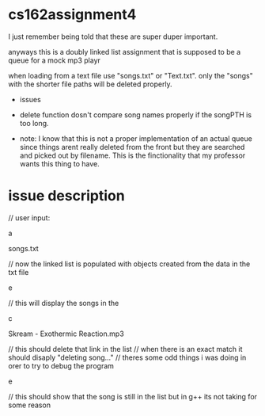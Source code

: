 # cs162assignment4

I just remember being told that these are super duper important.

anyways this is a doubly linked list assignment that is supposed to be a queue for a mock mp3 playr

when loading from a text file use "songs.txt" or "Text.txt". only the "songs" with the shorter file paths will be deleted properly. 

* issues

- delete function dosn't compare song names properly if the songPTH is too long. 


* note:
I know that this is not a proper implementation of an actual queue since things arent really deleted from the front but they are searched and picked out by filename. This is the finctionality that my professor wants this thing to have. 

# issue description

// user input:

a

songs.txt

// now the linked list is populated with objects created from the data in the txt file

e

// this will display the songs in the 

c

Skream - Exothermic Reaction.mp3

// this should delete that link in the list
// when there is an exact match it should disaply "deleting song..."
// theres some odd things i was doing in orer to try to debug the program

e

// this should show that the song is still in the list but in g++ its not taking for some reason 

